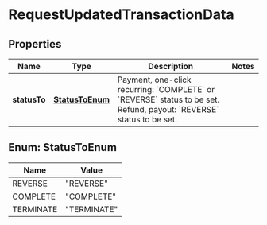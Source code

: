 
# RequestUpdatedTransactionData

## Properties
Name | Type | Description | Notes
------------ | ------------- | ------------- | -------------
**statusTo** | [**StatusToEnum**](#StatusToEnum) | Payment, one-click recurring: &#x60;COMPLETE&#x60; or &#x60;REVERSE&#x60; status to be set. Refund, payout: &#x60;REVERSE&#x60; status to be set. | 


<a name="StatusToEnum"></a>
## Enum: StatusToEnum
Name | Value
---- | -----
REVERSE | &quot;REVERSE&quot;
COMPLETE | &quot;COMPLETE&quot;
TERMINATE | &quot;TERMINATE&quot;



